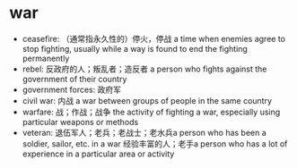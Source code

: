# war

- ceasefire: （通常指永久性的）停火，停战 a time when enemies agree to stop fighting, usually while a way is found to end the fighting permanently
- rebel: 反政府的人；叛乱者；造反者 a person who fights against the government of their country
- government forces: 政府军
- civil war: 内战 a war between groups of people in the same country
- warfare: 战；作战；战争 the activity of fighting a war, especially using particular weapons or methods
- veteran: 退伍军人；老兵；老战士；老水兵a person who has been a soldier, sailor, etc. in a war 经验丰富的人；老手a person who has a lot of experience in a particular area or activity
